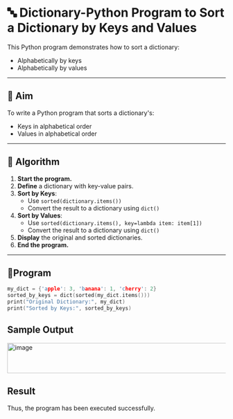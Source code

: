 # 🔤 Dictionary-Python Program to Sort a Dictionary by Keys and Values

This Python program demonstrates how to sort a dictionary:
- Alphabetically by keys
- Alphabetically by values

---

## 🎯 Aim

To write a Python program that sorts a dictionary's:
- Keys in alphabetical order
- Values in alphabetical order

---

## 🧠 Algorithm

1. **Start the program.**
2. **Define** a dictionary with key-value pairs.
3. **Sort by Keys**:
   - Use `sorted(dictionary.items())`
   - Convert the result to a dictionary using `dict()`
4. **Sort by Values**:
   - Use `sorted(dictionary.items(), key=lambda item: item[1])`
   - Convert the result to a dictionary using `dict()`
5. **Display** the original and sorted dictionaries.
6. **End the program.**

---

## 🧪Program
```c
my_dict = {'apple': 3, 'banana': 1, 'cherry': 2}
sorted_by_keys = dict(sorted(my_dict.items()))
print("Original Dictionary:", my_dict)
print("Sorted by Keys:", sorted_by_keys)

```

## Sample Output
<img width="602" height="70" alt="image" src="https://github.com/user-attachments/assets/f664c0a9-1f7e-42c4-af58-562b15ef6df3" />


## Result
Thus, the program has been executed successfully.


